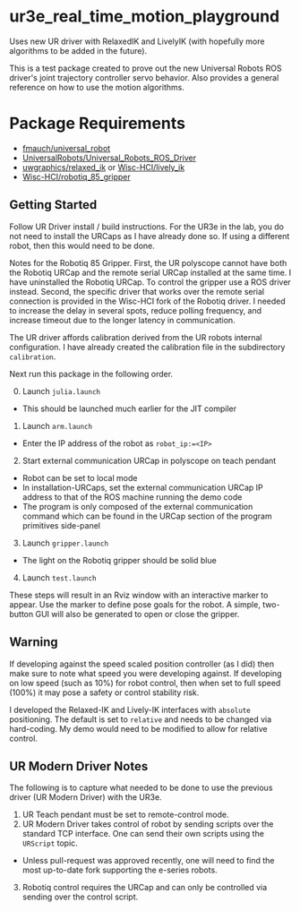 # ur3e_real_time_motion_playground
Uses new UR driver with RelaxedIK and LivelyIK (with hopefully more algorithms to be added in the future).

This is a test package created to prove out the new Universal Robots ROS driver's joint trajectory controller servo behavior. Also provides a general reference on how to use the motion algorithms.

# Package Requirements
- [fmauch/universal_robot](https://github.com/fmauch/universal_robot)
- [UniversalRobots/Universal_Robots_ROS_Driver](https://github.com/UniversalRobots/Universal_Robots_ROS_Driver)
- [uwgraphics/relaxed_ik](https://github.com/uwgraphics/relaxed_ik) or [Wisc-HCI/lively_ik](https://github.com/Wisc-HCI/lively_ik)
- [Wisc-HCI/robotiq_85_gripper](https://github.com/Wisc-HCI/robotiq_85_gripper)

## Getting Started

Follow UR Driver install / build instructions. For the UR3e in the lab, you do not need to install the URCaps as I have already done so. If using a different robot, then this would need to be done.

Notes for the Robotiq 85 Gripper. First, the UR polyscope cannot have both the Robotiq URCap and the remote serial URCap installed at the same time. I have uninstalled the Robotiq URCap. To control the gripper use a ROS driver instead. Second, the specific driver that works over the remote serial connection is provided in the Wisc-HCI fork of the Robotiq driver. I needed to increase the delay in several spots, reduce polling frequency, and increase timeout due to the longer latency in communication.

The UR driver affords calibration derived from the UR robots internal configuration. I have already created the calibration file in the subdirectory `calibration`.

Next run this package in the following order.

0. Launch `julia.launch`
  - This should be launched much earlier for the JIT compiler
1. Launch `arm.launch`
  - Enter the IP address of the robot as `robot_ip:=<IP>`
2. Start external communication URCap in polyscope on teach pendant
  - Robot can be set to local mode
  - In installation-URCaps, set the external communication URCap IP address to that of the ROS machine running the demo code
  - The program is only composed of the external communication command which can be found in the URCap section of the program primitives side-panel
3. Launch `gripper.launch`
  - The light on the Robotiq gripper should be solid blue
4. Launch `test.launch`

These steps will result in an Rviz window with an interactive marker to appear. Use the marker to define pose goals for the robot. A simple, two-button GUI will also be generated to open or close the gripper.

## Warning

If developing against the speed scaled position controller (as I did) then make sure to note what speed you were developing against. If developing on low speed (such as 10%) for robot control, then when set to full speed (100%) it may pose a safety or control stability risk.

I developed the Relaxed-IK and Lively-IK interfaces with `absolute` positioning. The default is set to `relative` and needs to be changed via hard-coding. My demo would need to be modified to allow for relative control.

## UR Modern Driver Notes
The following is to capture what needed to be done to use the previous driver (UR Modern Driver) with the UR3e.

1. UR Teach pendant must be set to remote-control mode.
2. UR Modern Driver takes control of robot by sending scripts over the standard TCP interface. One can send their own scripts using the `URScript` topic.
  - Unless pull-request was approved recently, one will need to find the most up-to-date fork supporting the e-series robots.
3. Robotiq control requires the URCap and can only be controlled via sending over the control script.
